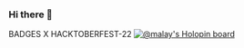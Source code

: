 ### Hi there 👋

<!--
**MALAY-21/MALAY-21** is a ✨ _special_ ✨ repository because its `README.md` (this file) appears on your GitHub profile.

Here are some ideas to get you started:

- 🔭 I’m currently working on ...
- 🌱 I’m currently learning ...
- 👯 I’m looking to collaborate on ...
- 🤔 I’m looking for help with ...
- 💬 Ask me about ...
- 📫 How to reach me: ...
- 😄 Pronouns: ...
- ⚡ Fun fact: ...
-->

BADGES X HACKTOBERFEST-22
[![@malay's Holopin board](https://holopin.me/malay)](https://holopin.io/@malay)
